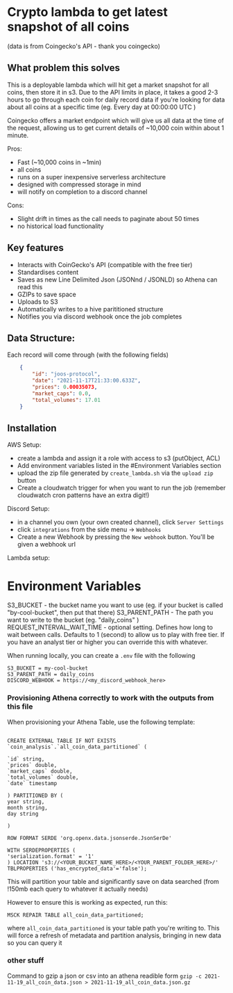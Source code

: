 # Crypto lambda to get latest snapshot of all coins
(data is from Coingecko's API - thank you coingecko)

## What problem this solves

This is a deployable lambda which will hit get a market snapshot for all coins, then store it in s3.
Due to the API limits in place, it takes a good 2-3 hours to go through each coin for daily record data if you're looking for data about all coins at a specific time (eg. Every day at 00:00:00 UTC )

Coingecko offers a market endpoint which will give us all data at the time of the request, allowing us to get current details of ~10,000 coin within about 1 minute. 

Pros: 
- Fast (~10,000 coins in ~1min)
- all coins 
- runs on a super inexpensive serverless architecture
- designed with compressed storage in mind
- will notify on completion to a discord channel

Cons: 
- Slight drift in times as the call needs to paginate about 50 times
- no historical load functionality


## Key features

- Interacts with CoinGecko's API (compatible with the free tier)
- Standardises content
- Saves as new Line Delimited Json (JSONnd / JSONLD) so Athena can read this
- GZIPs to save space 
- Uploads to S3
- Automatically writes to a hive parititioned structure
- Notifies you via discord webhook once the job completes


## Data Structure:
Each record will come through (with the following fields)
```json
    {
        "id": "joos-protocol",
        "date": "2021-11-17T21:33:00.633Z", 
        "prices": 0.00035073, 
        "market_caps": 0.0, 
        "total_volumes": 17.01
    }
```

## Installation

AWS Setup:
- create a lambda and assign it a role with access to s3 (putObject, ACL)
- Add environment variables listed in the #Environment Variables section
- upload the zip file generated by `create_lambda.sh` via the `upload zip` button
- Create a cloudwatch trigger for when you want to run the job (remember cloudwatch cron patterns have an extra digit!)

Discord Setup:
- in a channel you own (your own created channel), click `Server Settings`
- click `integrations` from the side menu -> `Webhooks`
- Create a new Webhook by pressing the `New webhook` button. You'll be given a webhook url


Lambda setup:

# Environment Variables

S3_BUCKET - the bucket name you want to use (eg. if your bucket is called "by-cool-bucket", then put that there) 
S3_PARENT_PATH - The path you want to write to the bucket (eg. "daily_coins" )
REQUEST_INTERVAL_WAIT_TIME - optional setting. Defines how long to wait between calls. Defaults to 1 (second) to allow us to play with free tier. If you have an analyst tier or higher you can override this with whatever.

When running locally, you can create a `.env` file with the following

```
S3_BUCKET = my-cool-bucket
S3_PARENT_PATH = daily_coins
DISCORD_WEBHOOK = https://<my_discord_webhook_here>
```



### Provisioning Athena correctly to work with the outputs from this file

When provisioning your Athena Table, use the following template:

```

CREATE EXTERNAL TABLE IF NOT EXISTS `coin_analysis`.`all_coin_data_partitioned` (

`id` string,
`prices` double,
`market_caps` double,
`total_volumes` double,
`date` timestamp

) PARTITIONED BY (
year string,
month string,
day string

)

ROW FORMAT SERDE 'org.openx.data.jsonserde.JsonSerDe'

WITH SERDEPROPERTIES (
'serialization.format' = '1'
) LOCATION 's3://<YOUR_BUCKET_NAME_HERE>/<YOUR_PARENT_FOLDER_HERE>/'
TBLPROPERTIES ('has_encrypted_data'='false');

```

This will partition your table and significantly save on data searched (from !150mb each query to whatever it actually needs)

However to ensure this is working as expected, run this:
```
MSCK REPAIR TABLE all_coin_data_partitioned;
```
where `all_coin_data_partitioned` is your table path you're writing to. 
This will force a refresh of metadata and partition analysis, bringing in new data so you can query it


### other stuff

Command to gzip a json or csv into an athena readible form
`gzip -c 2021-11-19_all_coin_data.json > 2021-11-19_all_coin_data.json.gz`